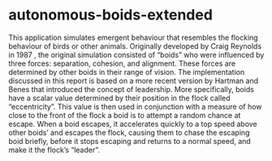 # autonomous-boids-extended

This application simulates emergent behaviour that resembles the flocking behaviour of birds or other animals. Originally developed by Craig Reynolds in 1987 , the original simulation consisted of “boids” who were influenced by three forces: separation, cohesion, and alignment. These forces are determined by other boids in their range of vision. The implementation discussed in this report is based on a more recent version by Hartman and Benes  that introduced the concept of leadership. More specifically, boids have a scalar value determined by their position in the flock called “eccentricity”. This value is then used in conjunction with a measure of how close to the front of the flock a boid is to attempt a random chance at escape. When a boid escapes, it accelerates quickly to a top speed above other boids’ and escapes the flock, causing them to chase the escaping boid briefly, before it stops escaping and returns to a normal speed, and make it the flock’s “leader”. 
